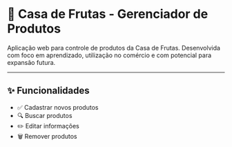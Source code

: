 # 🍇 Casa de Frutas - Gerenciador de Produtos

Aplicação web para controle de produtos da Casa de Frutas. Desenvolvida com foco em aprendizado, utilização no comércio e com potencial para expansão futura.

---

## ✨ Funcionalidades

- ✅ Cadastrar novos produtos
- 🔍 Buscar produtos
- ✏️ Editar informações
- 🗑️ Remover produtos
